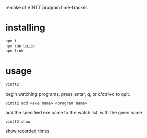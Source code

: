 remake of VINTT program time-tracker.

# installing
```bash
npm i
npm run build
npm link
```

# usage
```
vintt2
```
begin watching programs. press enter, q, or c/ctrl+c to quit.

```
vintt2 add <exe name> <program name>
```
add the specified exe name to the watch list, with the given name

```
vintt2 show
```
show recorded times